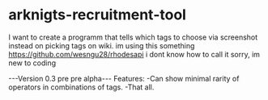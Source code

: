 # arknigts-recruitment-tool
I want to create a programm that tells which tags to choose via screenshot instead on picking tags on wiki.
im using this something https://github.com/wesngu28/rhodesapi i dont know how to call it sorry, im new to coding

---Version 0.3 pre pre alpha---
Features:
-Can show minimal rarity of operators in combinations of tags.
-That all.
